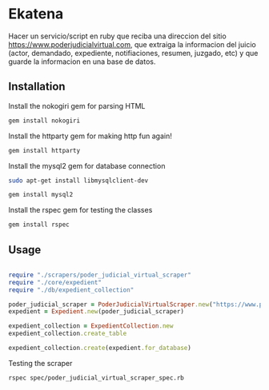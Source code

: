 # Ekatena

Hacer un servicio/script en ruby que reciba una direccion del sitio https://www.poderjudicialvirtual.com, que extraiga la informacion del juicio (actor, demandado, expediente, notifiaciones, resumen, juzgado, etc) y que guarde la informacion en una base de datos.

## Installation

Install the nokogiri gem for parsing HTML

```bash
gem install nokogiri
```

Install the httparty gem for making http fun again!

```bash
gem install httparty
```

Install the mysql2 gem for database connection
```bash
sudo apt-get install libmysqlclient-dev
```

```bash
gem install mysql2
```

Install the rspec gem for testing the classes
```bash
gem install rspec
```

## Usage

```ruby

require "./scrapers/poder_judicial_virtual_scraper"
require "./core/expedient"
require "./db/expedient_collection"

poder_judicial_scraper = PoderJudicialVirtualScraper.new("https://www.poderjudicialvirtual.com/mn-banco-santander-mexico-s-a--banco-santander-mexico")
expedient = Expedient.new(poder_judicial_scraper)

expedient_collection = ExpedientCollection.new
expedient_collection.create_table

expedient_collection.create(expedient.for_database)

```

Testing the scraper
```bash
rspec spec/poder_judicial_virtual_scraper_spec.rb
```
